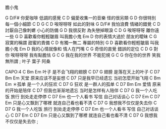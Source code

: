 膽小鬼

G          D/F#
你愛咖啡 低調的感覺
  C                D
偏愛收集一的音樂 怪的很另類
G           D
你很特別 每一個小細節
C      D       G     C  D
唉呀呀呀 如此的對味
G          D/F#
我怕浪費 情緒的錯覺
    C            D
討厭自己像刺蝟 小心的防備
G           D
我很反對 為失戀掉眼淚
C      D       G
唉呀呀呀 離你遠一些
    G              D
喜歡看你輕輕皺眉 叫我膽小鬼
    Em           D
你的表情大過於 朋友的曖昧
C            G
寂寞的稱謂 甜蜜的責備
  C        D
有獨一無二 專屬的特別
    G              D
喜歡看你輕輕皺眉 叫我膽小鬼
    Em           D
我的心情就像和 情人在鬥嘴
C            G
奇怪的直覺 錯誤的定位
     C       D         G
對你 唉呀呀呀 我有點膽怯
    G     C        G
我在我的世界 不能犯規
    G     C          G
你在你的世界 笑我無所謂
;
叶子 葉子 阿桑

 CAPO:4
  C      Bm        Em
  叶子 是不会飞翔的翅膀
  C  D7            G
  翅膀 是落在天上的叶子
  C  D7  Bm        Em
  天堂 原来应该不是妄想
      C                 D7
  只是我早已经遗忘  当初怎麼开始飞翔
  C      Bm        Em
＊孤单 是一个人的狂欢
  C  D7            G
  狂欢 是一群人的孤单
  C  D7  Bm        Em
  爱情 原来的开始是陪伴
      C                 D7
  但我也渐渐地遗忘  当时是怎样有人陪伴
          C         D7      G
  我一个人吃饭 旅行 到处走走停停
          C         D7      Em
  也一个人看书 写信 自己对话谈心
          C   D7  Em          C   D7  Em
  只是心又飘到了哪裡  就连自己看也看不清
    C       D7      G
  我想我不仅仅是失去你
          C         D7      G
  我一个人吃饭 旅行 到处走走停停
          C         D7      Em
  也一个人看书 写信 自己对话谈心
          C   D7  Em          C   D7  Em
  只是心又飘到了哪裡  就连自己看也看不清
    C       D7      G
  我想我不仅仅是失去你
;

